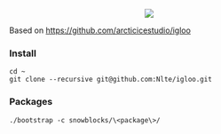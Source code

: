 <p align="center"><img src="https://raw.githubusercontent.com/arcticicestudio/igloo/master/assets/igloo-logo-banner.svg?sanitize=true"/></p>

Based on https://github.com/arcticicestudio/igloo

### Install

```
cd ~
git clone --recursive git@github.com:Nlte/igloo.git
```

### Packages
`./bootstrap -c snowblocks/\<package\>/`
